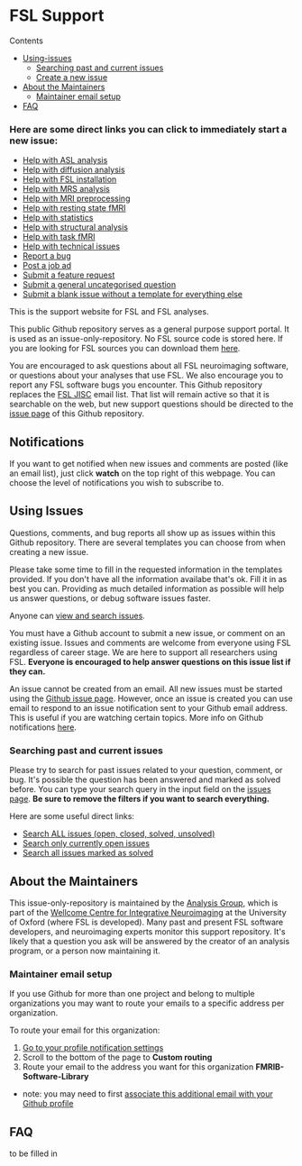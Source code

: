 # FSL Support

Contents

- [Using-issues](#using-issues)
  - [Searching past and current issues](#searching-past-and-current-issues)
  - [Create a new issue](#here-are-some-direct-links-you-can-click-to-immediately-start-a-new-issue)
- [About the Maintainers](#about-the-maintainers)
  - [Maintainer email setup](#maintainer-email-setup)
- [FAQ](#faq)

### Here are some direct links you can click to immediately start a new issue:

- [Help with ASL analysis](https://github.com/FMRIB-Software-Library/support/issues/new?assignees=&labels=asl&template=help_asl.md&title=asl%3A)
- [Help with diffusion analysis](https://github.com/FMRIB-Software-Library/support/issues/new?assignees=&labels=diffusion&template=help_diffusion.md&title=diffusion%3A)
- [Help with FSL installation](https://github.com/FMRIB-Software-Library/support/issues/new?assignees=&labels=install&template=help_installation.md&title=install%3A)
- [Help with MRS analysis](https://github.com/FMRIB-Software-Library/support/issues/new?assignees=&labels=mrs&template=help_mrs.md&title=mrs%3A)
- [Help with MRI preprocessing](https://github.com/FMRIB-Software-Library/support/issues/new?assignees=&labels=preproc&template=help_preprocessing.md&title=preproc%3A)
- [Help with resting state fMRI](https://github.com/FMRIB-Software-Library/support/issues/new?assignees=&labels=rest-fmri&template=help_rest_fmri.md&title=rest-fmri%3A)
- [Help with statistics](https://github.com/FMRIB-Software-Library/support/issues/new?assignees=&labels=stats&template=help_statistics.md&title=stats%3A)
- [Help with structural analysis](https://github.com/FMRIB-Software-Library/support/issues/new?assignees=&labels=struct&template=help_structural.md&title=struct%3A)
- [Help with task fMRI](https://github.com/FMRIB-Software-Library/support/issues/new?assignees=&labels=task-fmri&template=help_task_fmri.md&title=task-fmri%3A)
- [Help with technical issues](https://github.com/FMRIB-Software-Library/support/issues/new?assignees=&labels=tech&template=help_technical.md&title=tech%3A)
- [Report a bug](https://github.com/FMRIB-Software-Library/support/issues/new?assignees=&labels=bug&template=zbug_report.md&title=BUG%3A)
- [Post a job ad](https://github.com/FMRIB-Software-Library/support/issues/new?assignees=&labels=job&template=zjob_ad.md)
- [Submit a feature request](https://github.com/FMRIB-Software-Library/support/issues/new?assignees=&labels=feature&template=zfeature_request.md&title=feature%3A)
- [Submit a general uncategorised question](https://github.com/FMRIB-Software-Library/support/issues/new?assignees=&labels=question&template=zsubmit_question.md&title=question%3A)
- [Submit a blank issue without a template for everything else](https://github.com/FMRIB-Software-Library/support/issues/new)


This is the support website for FSL and FSL analyses. 

This public Github repository serves as a general purpose support portal. It is used as an issue-only-repository. No FSL source code is stored here. If you are looking for FSL sources you can download them [here](https://fsl.fmrib.ox.ac.uk/fsldownloads_registration). 

You are encouraged to ask questions about all FSL neuroimaging software, or questions about your analyses that use FSL. We also encourage you to report any FSL software bugs you encounter. This Github repository replaces the [FSL JISC](https://www.jiscmail.ac.uk/cgi-bin/webadmin?A0=fsl) email list. That list will remain active so that it is searchable on the web, but new support questions should be directed to the [issue page](https://github.com/FMRIB-Software-Library/support/issues/new/choose) of this Github repository.

## Notifications

If you want to get notified when new issues and comments are posted (like an email list), just click **watch** on the top right of this webpage. You can choose the level of notifications you wish to subscribe to. 

## Using Issues

Questions, comments, and bug reports all show up as issues within this Github repository. There are several templates you can choose from when creating a new issue.

Please take some time to fill in the requested information in the templates provided. If you don't have all the information availabe that's ok. Fill it in as best you can. Providing as much detailed information as possible will help us answer questions, or debug software issues faster. 

Anyone can [view and search issues](https://github.com/FMRIB-Software-Library/support/issues?q=). 

You must have a Github account to submit a new issue, or comment on an existing issue. Issues and comments are welcome from everyone using FSL regardless of career stage. We are here to support all researchers using FSL. **Everyone is encouraged to help answer questions on this issue list if they can.** 

An issue cannot be created from an email. All new issues must be started using the [Github issue page](https://github.com/FMRIB-Software-Library/support/issues/new/choose). However, once an issue is created you can use email to respond to an issue notification sent to your Github email address. This is useful if you are watching certain topics. More info on Github notifications [here](https://docs.github.com/en/github/managing-subscriptions-and-notifications-on-github/setting-up-notifications).  

### Searching past and current issues

Please try to search for past issues related to your question, comment, or bug. It's possible the question has been answered and marked as solved before. You can type your search query in the input field on the [issues page](https://github.com/FMRIB-Software-Library/support/issues). **Be sure to remove the filters if you want to search everything.**

Here are some useful direct links:

- [Search ALL issues (open, closed, solved, unsolved)](https://github.com/FMRIB-Software-Library/support/issues?q=)
- [Search only currently open issues](https://github.com/FMRIB-Software-Library/support/issues)
- [Search all issues marked as solved](https://github.com/FMRIB-Software-Library/support/issues?q=is%3Aissue+label%3Asolved+)

## About the Maintainers

This issue-only-repository is maintained by the [Analysis Group](https://www.win.ox.ac.uk/research/analysis-research), which is part of the [Wellcome Centre for Integrative Neuroimaging](https://www.win.ox.ac.uk/) at the University of Oxford (where FSL is developed). Many past and present FSL software developers, and neuroimaging experts monitor this support repository. It's likely that a question you ask will be answered by the creator of an analysis program, or a person now maintaining it.  

### Maintainer email setup

If you use Github for more than one project and belong to multiple organizations you may want to route your emails to a specific address per organization. 

To route your email for this organization:

1. [Go to your profile notification settings](https://github.com/settings/notifications)
2. Scroll to the bottom of the page to **Custom routing**
3. Route your email to the address you want for this organization **FMRIB-Software-Library**
  * note: you may need to first [associate this additional email with your Github profile](https://github.com/settings/emails) 

## FAQ

to be filled in
